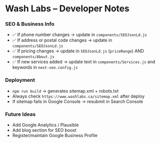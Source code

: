 # Wash Labs – Developer Notes

### SEO & Business Info
- ✅ If phone number changes → update in `components/SEOJsonLd.js`
- ✅ If address or postal code changes → update in `components/SEOJsonLd.js`
- ✅ If pricing changes → update in `SEOJsonLd.js` (`priceRange`) AND `components/About.js`
- ✅ If new services added → update text in `components/Services.js` and keywords in `next-seo.config.js`

### Deployment
- `npm run build` → generates sitemap.xml + robots.txt
- Always check `https://www.washlabs.ca/sitemap.xml` after deploy
- If sitemap fails in Google Console → resubmit in Search Console

### Future Ideas
- Add Google Analytics / Plausible
- Add blog section for SEO boost
- Register/maintain Google Business Profile
